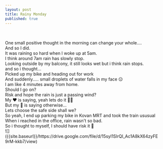 ```yaml
---
layout: post
title: Rainy Monday
published: true
---
```

<br>
<br>
One small positive thought in the morning can change your whole....
<br>
And so I did.
<br>
It was raining so hard when I woke up at 5am.
<br>
I think around 7am rain has slowly stop.
<br>
Looking outside by my balcony, it still looks wet but i think rain stops.
<br>
and so i thought...
<br>
Picked up my bike and heading out for work
<br>
And suddenly..... small droplets of water falls in my face 😑
<br>
I am like 4 minutes away from home.
<br>
Should I go on? 
<br>
Risk and hope the rain is just a passing wind?
<br>
My ❤️ is saying,  yeah lets do it 💪🏻
<br>
But my 🧠 is saying otherwise...
<br>
Lets choose the safe side shall we?
<br>
So yeah, I end up parking my bike in Kovan MRT and took the train ususual 
<br>
When i reached in the office, rain wasn't so bad.
<br>
So i thought to myself, I should have risk it 🤷
<br>
![]({{site.baseurl}}/https://drive.google.com/file/d/15syl1SlrQI_Ac1A8kX64zyFE9rM-kkb7/view)


